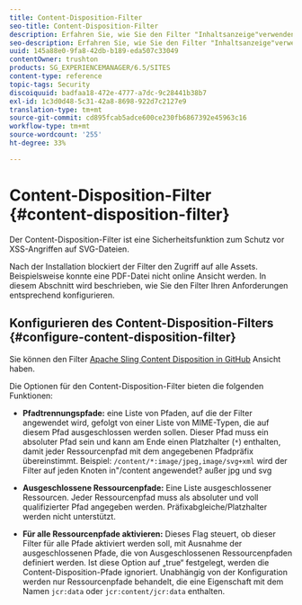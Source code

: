 ```yaml
---
title: Content-Disposition-Filter
seo-title: Content-Disposition-Filter
description: Erfahren Sie, wie Sie den Filter "Inhaltsanzeige"verwenden, um XSS-Angriffe zu verhindern.
seo-description: Erfahren Sie, wie Sie den Filter "Inhaltsanzeige"verwenden, um XSS-Angriffe zu verhindern.
uuid: 145a88e0-9fa8-42db-b189-eda507c33049
contentOwner: trushton
products: SG_EXPERIENCEMANAGER/6.5/SITES
content-type: reference
topic-tags: Security
discoiquuid: badfaa18-472e-4777-a7dc-9c28441b38b7
exl-id: 1c3d0d48-5c31-42a8-8698-922d7c2127e9
translation-type: tm+mt
source-git-commit: cd895fcab5adce600ce230fb6867392e45963c16
workflow-type: tm+mt
source-wordcount: '255'
ht-degree: 33%

---
```


# Content-Disposition-Filter {#content-disposition-filter}

Der Content-Disposition-Filter ist eine Sicherheitsfunktion zum Schutz vor XSS-Angriffen auf SVG-Dateien.

Nach der Installation blockiert der Filter den Zugriff auf alle Assets. Beispielsweise konnte eine PDF-Datei nicht online Ansicht werden. In diesem Abschnitt wird beschrieben, wie Sie den Filter Ihren Anforderungen entsprechend konfigurieren.

## Konfigurieren des Content-Disposition-Filters {#configure-content-disposition-filter}

Sie können den Filter [Apache Sling Content Disposition in GitHub](https://github.com/apache/sling-org-apache-sling-security/blob/master/src/main/java/org/apache/sling/security/impl/ContentDispositionFilterConfiguration.java) Ansicht haben.

Die Optionen für den Content-Disposition-Filter bieten die folgenden Funktionen:

* **Pfadtrennungspfade:** eine Liste von Pfaden, auf die der Filter angewendet wird, gefolgt von einer Liste von MIME-Typen, die auf diesem Pfad ausgeschlossen werden sollen. Dieser Pfad muss ein absoluter Pfad sein und kann am Ende einen Platzhalter (`*`) enthalten, damit jeder Ressourcenpfad mit dem angegebenen Pfadpräfix übereinstimmt. Beispiel: `/content/*:image/jpeg,image/svg+xml` wird der Filter auf jeden Knoten in&quot;/content angewendet? außer jpg und svg

* **Ausgeschlossene Ressourcenpfade:** Eine Liste ausgeschlossener Ressourcen. Jeder Ressourcenpfad muss als absoluter und voll qualifizierter Pfad angegeben werden. Präfixabgleiche/Platzhalter werden nicht unterstützt.

* **Für alle Ressourcenpfade aktivieren:** Dieses Flag steuert, ob dieser Filter für alle Pfade aktiviert werden soll, mit Ausnahme der ausgeschlossenen Pfade, die von Ausgeschlossenen Ressourcenpfaden definiert werden. Ist diese Option auf „true“ festgelegt, werden die Content-Disposition-Pfade ignoriert. Unabhängig von der Konfiguration werden nur Ressourcenpfade behandelt, die eine Eigenschaft mit dem Namen `jcr:data` oder `jcr:content/jcr:data` enthalten.
